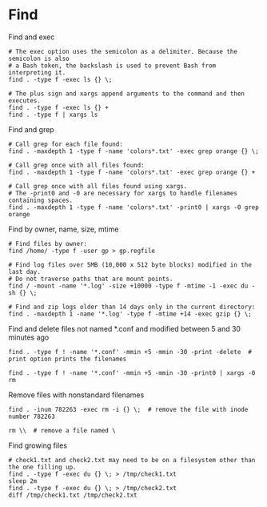 # Find

Find and exec
```shell script
# The exec option uses the semicolon as a delimiter. Because the semicolon is also
# a Bash token, the backslash is used to prevent Bash from interpreting it.
find . -type f -exec ls {} \;

# The plus sign and xargs append arguments to the command and then executes.
find . -type f -exec ls {} +
find . -type f | xargs ls
```

Find and grep
```shell script
# Call grep for each file found:
find . -maxdepth 1 -type f -name 'colors*.txt' -exec grep orange {} \;

# Call grep once with all files found:
find . -maxdepth 1 -type f -name 'colors*.txt' -exec grep orange {} + 

# Call grep once with all files found using xargs.
# The -print0 and -0 are necessary for xargs to handle filenames containing spaces.
find . -maxdepth 1 -type f -name 'colors*.txt' -print0 | xargs -0 grep orange
```

Find by owner, name, size, mtime
```shell script
# Find files by owner:
find /home/ -type f -user gp > gp.regfile

# Find log files over 5MB (10,000 x 512 byte blocks) modified in the last day.
# Do not traverse paths that are mount points.
find / -mount -name '*.log' -size +10000 -type f -mtime -1 -exec du -sh {} \;

# Find and zip logs older than 14 days only in the current directory:
find . -maxdepth 1 -name '*.log' -type f -mtime +14 -exec gzip {} \;
```

Find and delete files not named *.conf and modified between 5 and 30 minutes ago
```shell script
find . -type f ! -name '*.conf' -mmin +5 -mmin -30 -print -delete  # print option prints the filenames

find . -type f ! -name '*.conf' -mmin +5 -mmin -30 -print0 | xargs -0 rm
```

Remove files with nonstandard filenames
```shell script
find . -inum 782263 -exec rm -i {} \;  # remove the file with inode number 782263

rm \\  # remove a file named \
```

Find growing files
```shell script
# check1.txt and check2.txt may need to be on a filesystem other than the one filling up.
find . -type f -exec du {} \; > /tmp/check1.txt
sleep 2m
find . -type f -exec du {} \; > /tmp/check2.txt
diff /tmp/check1.txt /tmp/check2.txt
```
